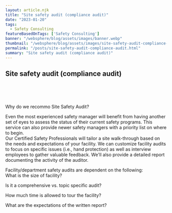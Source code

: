 ```yaml
---
layout: article.njk
title: "Site safety audit (compliance audit)"
date: "2023-01-20"
tags:
  - Safety Consulting
featureBasedOnTags: ['Safety Consulting']
banner: "/websphere/blog/assets/images/banner.webp"
thumbnail: "/websphere/blog/assets/images/site-safety-audit-compliance-audit.webp"
permalink: "/posts/site-safety-audit-compliance-audit.html"
summary: "Site safety audit (compliance audit)"
---
```


<h2 class="intro">Site safety audit (compliance audit)</h2>
<br>
<br>
<br>

Why do we recommo Site Safety Audit?

Even the most experienced safety manager will benefit from having another set of eyes to assess the status of their current safety programs. This service can also provide newer safety managers with a priority list on where to begin.
<br>
Our Certified Safety Professionals will tailor a site walk-through based on the needs and expectations of your facility. We can customize facility audits to focus on specific issues (i.e., hand protection) as well as interview employees to gather valuable feedback. We'll also provide a detailed report documenting the activity of the auditor.

Facility/department safety audits are dependent on the following:
<br>
What is the size of facility?

Is it a comprehensive vs. topic specific audit?

How much time is allowed to tour the facility?

What are the expectations of the written report?
<br><br>